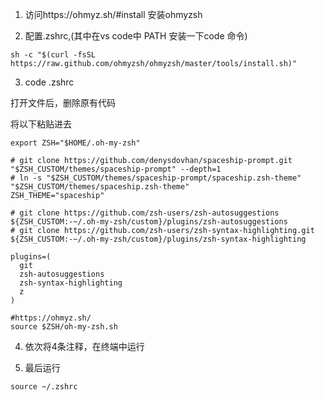 1. 访问https://ohmyz.sh/#install 安装ohmyzsh

2. 配置.zshrc,(其中在vs code中 PATH 安装一下code 命令)	

```
sh -c "$(curl -fsSL https://raw.github.com/ohmyzsh/ohmyzsh/master/tools/install.sh)"
```

3. code  .zshrc

打开文件后，删除原有代码

将以下粘贴进去

```
export ZSH="$HOME/.oh-my-zsh"

# git clone https://github.com/denysdovhan/spaceship-prompt.git "$ZSH_CUSTOM/themes/spaceship-prompt" --depth=1
# ln -s "$ZSH_CUSTOM/themes/spaceship-prompt/spaceship.zsh-theme" "$ZSH_CUSTOM/themes/spaceship.zsh-theme"
ZSH_THEME="spaceship"

# git clone https://github.com/zsh-users/zsh-autosuggestions ${ZSH_CUSTOM:-~/.oh-my-zsh/custom}/plugins/zsh-autosuggestions
# git clone https://github.com/zsh-users/zsh-syntax-highlighting.git ${ZSH_CUSTOM:-~/.oh-my-zsh/custom}/plugins/zsh-syntax-highlighting

plugins=(
  git
  zsh-autosuggestions
  zsh-syntax-highlighting
  z
)

#https://ohmyz.sh/
source $ZSH/oh-my-zsh.sh
```

4. 依次将4条注释，在终端中运行

5. 最后运行

```
source ~/.zshrc
```

   


